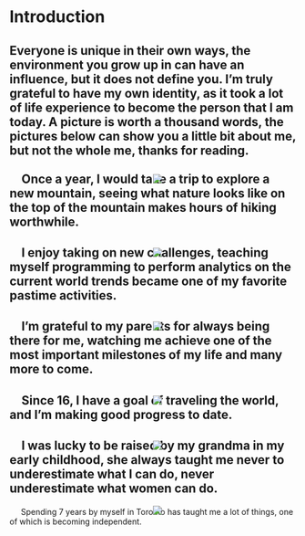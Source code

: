 # Introduction
Everyone is unique in their own ways, the environment you grow up in can have an influence, but it does not define you. I’m truly grateful to have my own identity, as it took a lot of life experience to become the person that I am today. A picture is worth a thousand words, the pictures below can show you a little bit about me, but not the whole me, thanks for reading.
<br>
<br>
![](imgs/1.JPG)
Once a year, I would take a trip to explore a new mountain, seeing what nature looks like on the top of the mountain makes hours of hiking worthwhile.
---
![](imgs/2.png)
I enjoy taking on new challenges, teaching myself programming to perform analytics on the current world trends became one of my favorite pastime activities.
---
![](imgs/3.jpg)
I’m grateful to my parents for always being there for me, watching me achieve one of the most important milestones of my life and many more to come.
---
![](imgs/4.JPG)
Since 16, I have a goal of traveling the world, and I’m making good progress to date.
---
![](imgs/5.JPG)
I was lucky to be raised by my grandma in my early childhood, she always taught me never to underestimate what I can do, never underestimate what women can do.
---
![](imgs/6.JPG)
Spending 7 years by myself in Toronto has taught me a lot of things, one of which is becoming independent.

<script>
document.querySelector(".container-lg").removeChild(document.querySelector(".container-lg").children[0])
</script>
<style>
*{position:relative}
img{
    max-height:1000px;
	left:50%;
	position: relative;


}
</style>
<!--stackedit_data:
eyJoaXN0b3J5IjpbLTc4NDU5NDk0NiwzMTM4NTg2NDQsLTg0NT
YxMTA0MiwtMjI3NzYxOTYxLC01NTI4MTk4MzcsMTM5NDIxNzEy
MSw0OTg5OTEzMTUsLTg1ODQ0OTgxNiwtNzIyOTA2Mjk5LC01Mz
A0ODE4MDIsMTg5ODcxNTkwLC0yMDQ2MzYwNDg1LDk4MTQ2MTM0
OCwtMTk0NjcxNzU0NSwtMTI5NDE2NTc5NV19
-->